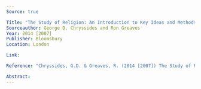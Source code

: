```yaml
---
Source: true

Title: "The Study of Religion: An Introduction to Key Ideas and Methods"
Sourceauthor: George D. Chryssides and Ron Greaves
Year: 2014 [2007]
Publisher: Bloomsbury
Location: London

Link:

Reference: "Chryssides, G.D. & Greaves, R. (2014 [2007]) The Study of Religion: An Introduction to Key Ideas and Methods, London, Bloomsbury."

Abstract: 
---
```

